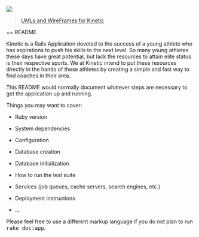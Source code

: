 <a href="https://codeclimate.com/github/jaredpowers/Kinetic"><img src="https://codeclimate.com/github/jaredpowers/Kinetic/badges/gpa.svg" /></a>

<blockquote class="imgur-embed-pub" lang="en" data-id="a/c6JNx"><a href="//imgur.com/a/c6JNx">UMLs and WireFrames for Kinetic</a></blockquote><script async src="//s.imgur.com/min/embed.js" charset="utf-8"></script>

<a href="https://trello.com/b/t1ZmW7A7/final-project-kinetic">
</a>

== README

Kinetic is a Rails Application devoted to the success of a young athlete who has aspirations to push his skills to the next level. So many young athletes these days have great potential, but lack the resources to attain elite status is their respective sports. We at Kinetic intend to put these resources directly in the hands of these athletes by creating a simple and fast way to find coaches in their area.

This README would normally document whatever steps are necessary to get the
application up and running.

Things you may want to cover:

* Ruby version

* System dependencies

* Configuration

* Database creation

* Database initialization

* How to run the test suite

* Services (job queues, cache servers, search engines, etc.)

* Deployment instructions

* ...


Please feel free to use a different markup language if you do not plan to run
<tt>rake doc:app</tt>.
